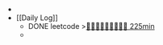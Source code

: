 -
- [[Daily Log]]
	- DONE leetcode >[🍅🍅🍅🍅🍅🍅🍅🍅🍅 225min](#agenda-pomo://?t=f-1693537882107-1500%2Cf-1693579817249-1500%2Cf-1693838996410-1500%2Cf-1693925451137-1500%2Cf-1693927294572-1500%2Cf-1694010355936-1500%2Cf-1694063134141-1500%2Cf-1694064801513-1500%2Cf-1694068381869-1500)
	-